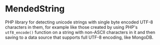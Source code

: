 MendedString
============

PHP library for detecting unicode strings with single byte encoded UTF-8 characters in them,
for example like those created by using PHP's `utf8_encode()` function on a string with non-ASCII
characters in it and then saving to a data source that supports full UTF-8 encoding, like MongoDB.
